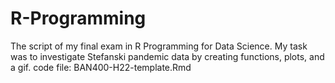 # R-Programming
The script of my final exam in R Programming for Data Science. My task was to investigate Stefanski pandemic data by creating functions, plots, and a gif.
code file: BAN400-H22-template.Rmd
